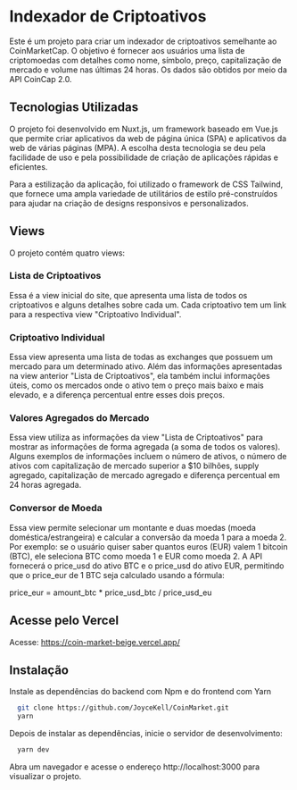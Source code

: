 # Indexador de Criptoativos

Este é um projeto para criar um indexador de criptoativos semelhante ao CoinMarketCap. O objetivo é fornecer aos usuários uma lista de criptomoedas com detalhes como nome, símbolo, preço, capitalização de mercado e volume nas últimas 24 horas. Os dados são obtidos por meio da API CoinCap 2.0.

## Tecnologias Utilizadas

O projeto foi desenvolvido em Nuxt.js, um framework baseado em Vue.js que permite criar aplicativos da web de página única (SPA) e aplicativos da web de várias páginas (MPA). A escolha desta tecnologia se deu pela facilidade de uso e pela possibilidade de criação de aplicações rápidas e eficientes.

Para a estilização da aplicação, foi utilizado o framework de CSS Tailwind, que fornece uma ampla variedade de utilitários de estilo pré-construídos para ajudar na criação de designs responsivos e personalizados.

## Views

O projeto contém quatro views:

### Lista de Criptoativos

Essa é a view inicial do site, que apresenta uma lista de todos os criptoativos e alguns detalhes sobre cada um. Cada criptoativo tem um link para a respectiva view "Criptoativo Individual".

### Criptoativo Individual

Essa view apresenta uma lista de todas as exchanges que possuem um mercado para um determinado ativo. Além das informações apresentadas na view anterior "Lista de Criptoativos", ela também inclui informações úteis, como os mercados onde o ativo tem o preço mais baixo e mais elevado, e a diferença percentual entre esses dois preços.

### Valores Agregados do Mercado

Essa view utiliza as informações da view "Lista de Criptoativos" para mostrar as informações de forma agregada (a soma de todos os valores). Alguns exemplos de informações incluem o número de ativos, o número de ativos com capitalização de mercado superior a $10 bilhões, supply agregado, capitalização de mercado agregado e diferença percentual em 24 horas agregada.

### Conversor de Moeda

Essa view permite selecionar um montante e duas moedas (moeda doméstica/estrangeira) e calcular a conversão da moeda 1 para a moeda 2. Por exemplo: se o usuário quiser saber quantos euros (EUR) valem 1 bitcoin (BTC), ele seleciona BTC como moeda 1 e EUR como moeda 2. A API fornecerá o price_usd do ativo BTC e o price_usd do ativo EUR, permitindo que o price_eur de 1 BTC seja calculado usando a fórmula:

price_eur = amount_btc \* price_usd_btc / price_usd_eu

## Acesse pelo Vercel

Acesse: https://coin-market-beige.vercel.app/

## Instalação

Instale as dependências do backend com Npm e do frontend com Yarn

```bash
  git clone https://github.com/JoyceKell/CoinMarket.git
  yarn
```

Depois de instalar as dependências, inicie o servidor de desenvolvimento:

```bash
  yarn dev
```

Abra um navegador e acesse o endereço http://localhost:3000 para visualizar o projeto.

